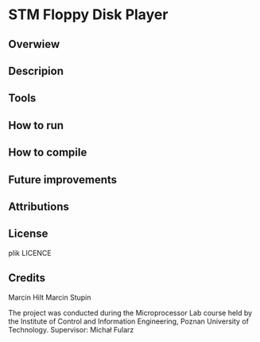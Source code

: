 # STM Floppy Disk Player

## Overwiew

## Descripion

## Tools

## How to run

## How to compile

## Future improvements

## Attributions

## License
plik LICENCE

## Credits
Marcin Hilt
Marcin Stupin

The project was conducted during the Microprocessor Lab course held by the Institute of Control and Information Engineering, Poznan University of Technology.
Supervisor: Michał Fularz
